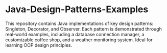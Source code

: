 # Java-Design-Patterns-Examples
This repository contains Java implementations of key design patterns: Singleton, Decorator, and Observer. Each pattern is demonstrated through real-world examples, including a database connection manager, a customizable coffee shop, and a weather monitoring system. Ideal for learning OOP design principles.
